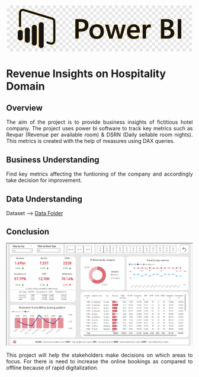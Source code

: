 
<div style="text-align: center;">
  <img src="https://github.com/Sathyam-Kakodkar/Power_BI_Project/blob/main/Images/Power%20BI%20Logo.png" alt="Power BI" width="500">
</div> 

# Revenue Insights on Hospitality Domain

<div style="text-align: justify;">

## Overview
The aim of the project is to provide business insights of fictitious hotel company. 
The project uses power bi software to track key metrics such as Revpar (Revenue per available room) & DSRN (Daily sellable room nights).
This metrics is created with the help of measures using DAX queries. 


## Business Understanding

Find key metrics affecting the funtioning of the company and accordingly take decision for improvement.

## Data Understanding 

Dataset --> [Data Folder](https://github.com/Sathyam-Kakodkar/Power_BI_Project/tree/main/Data)  




## Conclusion

![Dashboard](https://github.com/Sathyam-Kakodkar/Power_BI_Project/blob/main/Images/Dashboard.png)

This project will help the stakeholders make decisions on which areas to focus.
For there is need to increase the online bookings as compared to offline because of rapid digitalization.

</div>
